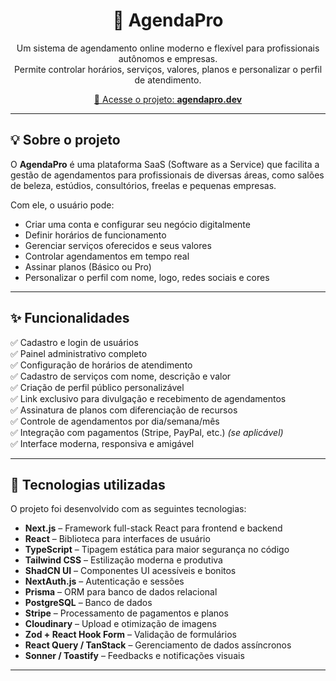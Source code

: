 <h1 align="center">📅 AgendaPro</h1>

<p align="center">
  Um sistema de agendamento online moderno e flexível para profissionais autônomos e empresas. <br/>
  Permite controlar horários, serviços, valores, planos e personalizar o perfil de atendimento.
</p>

<p align="center">
  <a href="https://www.agendapro.dev/" target="_blank">
    🔗 Acesse o projeto: <strong>agendapro.dev</strong>
  </a>
</p>

---

## 💡 Sobre o projeto

O **AgendaPro** é uma plataforma SaaS (Software as a Service) que facilita a gestão de agendamentos para profissionais de diversas áreas, como salões de beleza, estúdios, consultórios, freelas e pequenas empresas.

Com ele, o usuário pode:
- Criar uma conta e configurar seu negócio digitalmente
- Definir horários de funcionamento
- Gerenciar serviços oferecidos e seus valores
- Controlar agendamentos em tempo real
- Assinar planos (Básico ou Pro)
- Personalizar o perfil com nome, logo, redes sociais e cores

---

## ✨ Funcionalidades

✅ Cadastro e login de usuários  
✅ Painel administrativo completo  
✅ Configuração de horários de atendimento  
✅ Cadastro de serviços com nome, descrição e valor  
✅ Criação de perfil público personalizável  
✅ Link exclusivo para divulgação e recebimento de agendamentos  
✅ Assinatura de planos com diferenciação de recursos  
✅ Controle de agendamentos por dia/semana/mês  
✅ Integração com pagamentos (Stripe, PayPal, etc.) *(se aplicável)*  
✅ Interface moderna, responsiva e amigável

---

## 🧪 Tecnologias utilizadas

O projeto foi desenvolvido com as seguintes tecnologias:

- **Next.js** – Framework full-stack React para frontend e backend  
- **React** – Biblioteca para interfaces de usuário  
- **TypeScript** – Tipagem estática para maior segurança no código  
- **Tailwind CSS** – Estilização moderna e produtiva  
- **ShadCN UI** – Componentes UI acessíveis e bonitos  
- **NextAuth.js** – Autenticação e sessões  
- **Prisma** – ORM para banco de dados relacional  
- **PostgreSQL** – Banco de dados  
- **Stripe** – Processamento de pagamentos e planos  
- **Cloudinary** – Upload e otimização de imagens  
- **Zod + React Hook Form** – Validação de formulários  
- **React Query / TanStack** – Gerenciamento de dados assíncronos  
- **Sonner / Toastify** – Feedbacks e notificações visuais

---


